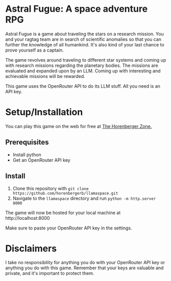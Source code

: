 # Astral Fugue: A space adventure RPG

Astral Fugue is a game about traveling the stars on a research mission. You and your ragtag team are in search of scientific anomalies so that you can further the knowledge of all humankind. It's also kind of your last chance to prove yourself as a captain.

The game revolves around traveling to different star systems and coming up with research missions regarding the planetary bodies. The missions are evaluated and expanded upon by an LLM. Coming up with interesting and achievable missions will be rewarded.

This game uses the OpenRouter API to do its LLM stuff.  All you need is an API key.

# Setup/Installation

You can play this game on the web for free at [The Horenberger Zone.](https://horenbergerb.github.io/llamaspace.html)

## Prerequisites

- Install python
- Get an OpenRouter API key

## Install

1) Clone this repository with `git clone https://github.com/horenbergerb/llamaspace.git`
2) Navigate to the `llamaspace` directory and run `python -m http.server 8000`

The game will now be hosted for your local machine at http://localhost:8000

Make sure to paste your OpenRouter API key in the settings.

# Disclaimers

I take no responsibility for anything you do with your OpenRouter API key or anything you do with this game. Remember that your keys are valuable and private, and it's important to protect them.